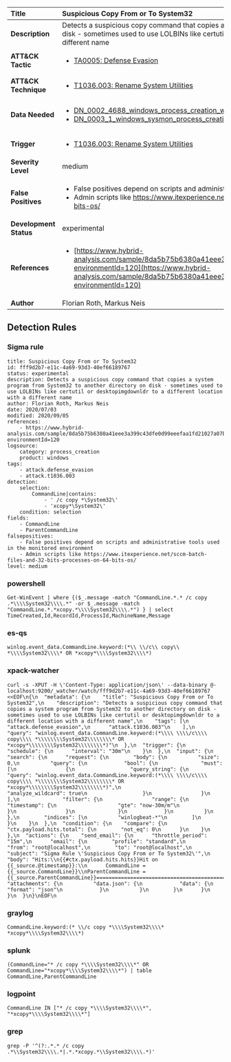 | Title                    | Suspicious Copy From or To System32       |
|:-------------------------|:------------------|
| **Description**          | Detects a suspicious copy command that copies a system program from System32 to another directory on disk - sometimes used to use LOLBINs like certutil or desktopimgdownldr to a different location with a different name |
| **ATT&amp;CK Tactic**    |  <ul><li>[TA0005: Defense Evasion](https://attack.mitre.org/tactics/TA0005)</li></ul>  |
| **ATT&amp;CK Technique** | <ul><li>[T1036.003: Rename System Utilities](https://attack.mitre.org/techniques/T1036.003)</li></ul>  |
| **Data Needed**          | <ul><li>[DN_0002_4688_windows_process_creation_with_commandline](../Data_Needed/DN_0002_4688_windows_process_creation_with_commandline.md)</li><li>[DN_0003_1_windows_sysmon_process_creation](../Data_Needed/DN_0003_1_windows_sysmon_process_creation.md)</li></ul>  |
| **Trigger**              | <ul><li>[T1036.003: Rename System Utilities](../Triggers/T1036.003.md)</li></ul>  |
| **Severity Level**       | medium |
| **False Positives**      | <ul><li>False positives depend on scripts and administrative tools used in the monitored environment</li><li>Admin scripts like https://www.itexperience.net/sccm-batch-files-and-32-bits-processes-on-64-bits-os/</li></ul>  |
| **Development Status**   | experimental |
| **References**           | <ul><li>[https://www.hybrid-analysis.com/sample/8da5b75b6380a41eee3a399c43dfe0d99eeefaa1fd21027a07b1ecaa4cd96fdd?environmentId=120](https://www.hybrid-analysis.com/sample/8da5b75b6380a41eee3a399c43dfe0d99eeefaa1fd21027a07b1ecaa4cd96fdd?environmentId=120)</li></ul>  |
| **Author**               | Florian Roth, Markus Neis |


## Detection Rules

### Sigma rule

```
title: Suspicious Copy From or To System32
id: fff9d2b7-e11c-4a69-93d3-40ef66189767
status: experimental
description: Detects a suspicious copy command that copies a system program from System32 to another directory on disk - sometimes used to use LOLBINs like certutil or desktopimgdownldr to a different location with a different name
author: Florian Roth, Markus Neis
date: 2020/07/03
modified: 2020/09/05
references:
    - https://www.hybrid-analysis.com/sample/8da5b75b6380a41eee3a399c43dfe0d99eeefaa1fd21027a07b1ecaa4cd96fdd?environmentId=120
logsource:
    category: process_creation
    product: windows
tags:
    - attack.defense_evasion
    - attack.t1036.003
detection:
    selection:
        CommandLine|contains: 
            - ' /c copy *\System32\'
            - 'xcopy*\System32\'
    condition: selection
fields:
    - CommandLine
    - ParentCommandLine
falsepositives:
    - False positives depend on scripts and administrative tools used in the monitored environment
    - Admin scripts like https://www.itexperience.net/sccm-batch-files-and-32-bits-processes-on-64-bits-os/
level: medium

```





### powershell
    
```
Get-WinEvent | where {($_.message -match "CommandLine.*.* /c copy .*\\\\System32\\\\.*" -or $_.message -match "CommandLine.*.*xcopy.*\\\\System32\\\\.*") } | select TimeCreated,Id,RecordId,ProcessId,MachineName,Message
```


### es-qs
    
```
winlog.event_data.CommandLine.keyword:(*\\ \\/c\\ copy\\ *\\\\System32\\\\* OR *xcopy*\\\\System32\\\\*)
```


### xpack-watcher
    
```
curl -s -XPUT -H \'Content-Type: application/json\' --data-binary @- localhost:9200/_watcher/watch/fff9d2b7-e11c-4a69-93d3-40ef66189767 <<EOF\n{\n  "metadata": {\n    "title": "Suspicious Copy From or To System32",\n    "description": "Detects a suspicious copy command that copies a system program from System32 to another directory on disk - sometimes used to use LOLBINs like certutil or desktopimgdownldr to a different location with a different name",\n    "tags": [\n      "attack.defense_evasion",\n      "attack.t1036.003"\n    ],\n    "query": "winlog.event_data.CommandLine.keyword:(*\\\\ \\\\/c\\\\ copy\\\\ *\\\\\\\\System32\\\\\\\\* OR *xcopy*\\\\\\\\System32\\\\\\\\*)"\n  },\n  "trigger": {\n    "schedule": {\n      "interval": "30m"\n    }\n  },\n  "input": {\n    "search": {\n      "request": {\n        "body": {\n          "size": 0,\n          "query": {\n            "bool": {\n              "must": [\n                {\n                  "query_string": {\n                    "query": "winlog.event_data.CommandLine.keyword:(*\\\\ \\\\/c\\\\ copy\\\\ *\\\\\\\\System32\\\\\\\\* OR *xcopy*\\\\\\\\System32\\\\\\\\*)",\n                    "analyze_wildcard": true\n                  }\n                }\n              ],\n              "filter": {\n                "range": {\n                  "timestamp": {\n                    "gte": "now-30m/m"\n                  }\n                }\n              }\n            }\n          }\n        },\n        "indices": [\n          "winlogbeat-*"\n        ]\n      }\n    }\n  },\n  "condition": {\n    "compare": {\n      "ctx.payload.hits.total": {\n        "not_eq": 0\n      }\n    }\n  },\n  "actions": {\n    "send_email": {\n      "throttle_period": "15m",\n      "email": {\n        "profile": "standard",\n        "from": "root@localhost",\n        "to": "root@localhost",\n        "subject": "Sigma Rule \'Suspicious Copy From or To System32\'",\n        "body": "Hits:\\n{{#ctx.payload.hits.hits}}Hit on {{_source.@timestamp}}:\\n      CommandLine = {{_source.CommandLine}}\\nParentCommandLine = {{_source.ParentCommandLine}}================================================================================\\n{{/ctx.payload.hits.hits}}",\n        "attachments": {\n          "data.json": {\n            "data": {\n              "format": "json"\n            }\n          }\n        }\n      }\n    }\n  }\n}\nEOF\n
```


### graylog
    
```
CommandLine.keyword:(* \\/c copy *\\\\System32\\\\* *xcopy*\\\\System32\\\\*)
```


### splunk
    
```
(CommandLine="* /c copy *\\\\System32\\\\*" OR CommandLine="*xcopy*\\\\System32\\\\*") | table CommandLine,ParentCommandLine
```


### logpoint
    
```
CommandLine IN ["* /c copy *\\\\System32\\\\*", "*xcopy*\\\\System32\\\\*"]
```


### grep
    
```
grep -P '^(?:.*.* /c copy .*\\System32\\\\.*|.*.*xcopy.*\\System32\\\\.*)'
```



